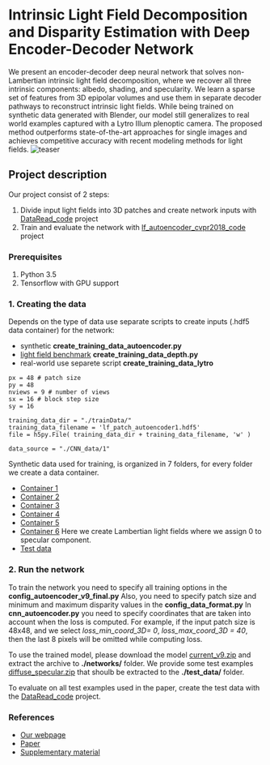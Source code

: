 # Intrinsic Light Field Decomposition and Disparity Estimation with Deep Encoder-Decoder Network

We present an encoder-decoder deep neural network
that solves non-Lambertian intrinsic light field decomposition,
where we recover all three intrinsic components: albedo, shading,
and specularity. We learn a sparse set of features from 3D
epipolar volumes and use them in separate decoder pathways to
reconstruct intrinsic light fields. While being trained on synthetic
data generated with Blender, our model still generalizes to real
world examples captured with a Lytro Illum plenoptic camera.
The proposed method outperforms state-of-the-art approaches
for single images and achieves competitive accuracy with recent
modeling methods for light fields.
![teaser](https://user-images.githubusercontent.com/41570345/43076792-9e4eaf92-8e85-11e8-8763-9e3fd041ab23.png)

## Project description
Our project consist of 2 steps:

1. Divide input light fields into 3D patches and create network inputs with [DataRead_code](https://github.com/cvia-kn/lf_autoencoder_cvpr2018_code/tree/master/DataRead_code) project
2. Train and evaluate the network with [lf_autoencoder_cvpr2018_code](https://github.com/cvia-kn/lf_autoencoder_cvpr2018_code/tree/master/lf_autoencoder_cvpr2018_code) project

### Prerequisites
1. Python 3.5
2. Tensorflow with GPU support

### 1. Creating the data
Depends on the type of data use separate scripts to create inputs (.hdf5 data container) for the network: 
* synthetic **create_training_data_autoencoder.py**
* [light field benchmark](http://hci-lightfield.iwr.uni-heidelberg.de/) **create_training_data_depth.py**
* real-world use separete script **create_training_data_lytro**
```
px = 48 # patch size
py = 48 
nviews = 9 # number of views
sx = 16 # block step size
sy = 16

training_data_dir = "./trainData/"
training_data_filename = 'lf_patch_autoencoder1.hdf5'
file = h5py.File( training_data_dir + training_data_filename, 'w' )

data_source = "./CNN_data/1"
```
Synthetic data used for training, is organized in 7 folders, for every folder we create a data container.
* [Container 1](http://data.lightfield-analysis.net/CNN_data/1.zip)
* [Container 2](http://data.lightfield-analysis.net/CNN_data/2.zip)
* [Container 3](http://data.lightfield-analysis.net/CNN_data/3.zip)
* [Container 4](http://data.lightfield-analysis.net/CNN_data/4.zip)
* [Container 5](http://data.lightfield-analysis.net/CNN_data/5.zip)
* [Container 6](http://data.lightfield-analysis.net/CNN_data/diffuse.zip) Here we create Lambertian light fields where we assign 0 to specular component.
* [Test data](http://data.lightfield-analysis.net/CNN_data/test.zip)

### 2. Run the network
To train the network you need to specify all training options in the **config_autoencoder_v9_final.py**
Also, you need to specify patch size and minimum and maximum disparity values in the **config_data_format.py**
In **cnn_autoencoder.py** you need to specify coordinates that are taken into account when the loss is computed.
For example, if the input patch size is 48x48, and we select *loss_min_coord_3D= 0*, *loss_max_coord_3D = 40*,
then the last 8 pixels will be omitted while computing loss.

To use the trained model, please download the model [current_v9.zip](http://data.lightfield-analysis.net/current_v9.zip) and extract the archive to **./networks/** folder.
We provide some test examples [diffuse_specular.zip](http://data.lightfield-analysis.net/diffuse_specular.zip) that shoulb be extracted to the **./test_data/** folder.

To evaluate on all test examples used in the paper, create the test data with the [DataRead_code](https://github.com/cvia-kn/lf_autoencoder_cvpr2018_code/tree/master/DataRead_code) project.

### References
* [Our webpage](https://www.cvia.uni-konstanz.de/)
* [Paper](http://publications.lightfield-analysis.net/AJSG18_cvpr.pdf)
* [Supplementary material](http://publications.lightfield-analysis.net/AJSG18_cvpr_supplemental.pdf)

